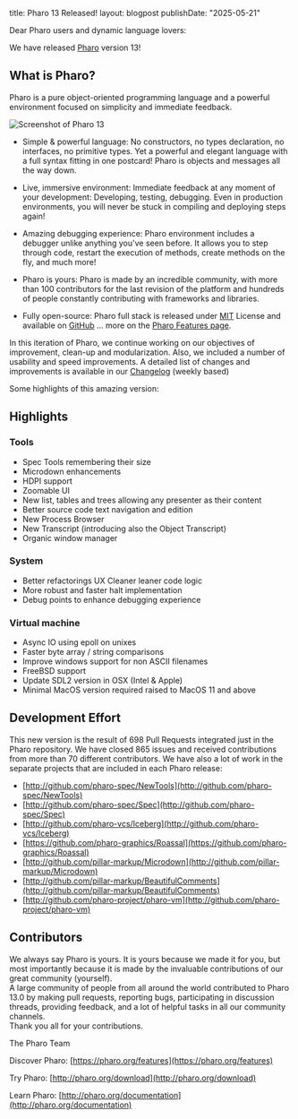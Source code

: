 title: Pharo 13 Released!
layout: blogpost
publishDate: "2025-05-21"

Dear Pharo users and dynamic language lovers: 

We have released [Pharo](https://pharo.org/) version 13!

## What is Pharo?

Pharo is a pure object-oriented programming language and a powerful environment focused on simplicity and immediate feedback.

![Screenshot of Pharo 13](/news/Pharo13.png)

- Simple & powerful language: No constructors, no types declaration, no interfaces, no primitive types. Yet a powerful and elegant language with a full syntax fitting in one postcard! Pharo is objects and messages all the way down.

- Live, immersive environment: Immediate feedback at any moment of your development: Developing, testing, debugging. Even in production environments, you will never be stuck in compiling and deploying steps again!

- Amazing debugging experience: Pharo environment includes a debugger unlike anything you've seen before. It allows you to step through code, restart the execution of methods, create methods on the fly, and much more!

- Pharo is yours: Pharo is made by an incredible community, with more than 100 contributors for the last revision of the platform and hundreds of people constantly contributing with frameworks and libraries.

- Fully open-source: Pharo full stack is released under [MIT](https://opensource.org/licenses/MIT) License and available on [GitHub](https://github.com/pharo-project/pharo)
... more on the [Pharo Features page](http://www.pharo.org/features).

In this iteration of Pharo, we continue working on our objectives of improvement, clean-up and modularization.
Also, we included a number of usability and speed improvements. 
A detailed list of changes and improvements is available in our [Changelog](https://github.com/pharo-project/pharo-changelogs/tree/master/weekly) (weekly based)  

Some highlights of this amazing version:

## Highlights

### Tools
- Spec Tools remembering their size
- Microdown enhancements
- HDPI support 
- Zoomable UI 
- New list, tables and trees allowing any presenter as their content
- Better source code text navigation and edition
- New Process Browser
- New Transcript (introducing also the Object Transcript)
- Organic window manager 

### System 
- Better refactorings UX Cleaner leaner code logic
- More robust and faster halt implementation
- Debug points to enhance debugging experience
   
### Virtual machine
- Async IO using epoll on unixes
- Faster byte array / string comparisons
- Improve windows support for non ASCII filenames
- FreeBSD support
- Update SDL2 version in OSX (Intel & Apple)
- Minimal MacOS version required raised to MacOS 11 and above

## Development Effort

This new version is the result of 698 Pull Requests integrated just in the Pharo repository. 
We have closed 865 issues and received contributions from more than 70 different contributors.
We have also a lot of work in the separate projects that are included in each Pharo release:

- [http://github.com/pharo-spec/NewTools](http://github.com/pharo-spec/NewTools)
- [http://github.com/pharo-spec/Spec](http://github.com/pharo-spec/Spec)
- [http://github.com/pharo-vcs/Iceberg](http://github.com/pharo-vcs/Iceberg)
- [https://github.com/pharo-graphics/Roassal](https://github.com/pharo-graphics/Roassal)
- [http://github.com/pillar-markup/Microdown](http://github.com/pillar-markup/Microdown)
- [http://github.com/pillar-markup/BeautifulComments](http://github.com/pillar-markup/BeautifulComments)
- [http://github.com/pharo-project/pharo-vm](http://github.com/pharo-project/pharo-vm)

## Contributors
We always say Pharo is yours. It is yours because we made it for you, but most importantly because it is made by the invaluable contributions of our great community (yourself).  
A large community of people from all around the world contributed to Pharo 13.0 by making pull requests, reporting bugs, participating in discussion threads, providing feedback, and a lot of helpful tasks in all our community channels.  
Thank you all for your contributions.


The Pharo Team

Discover Pharo: [https://pharo.org/features](https://pharo.org/features)

Try Pharo: [http://pharo.org/download](http://pharo.org/download)

Learn Pharo: [http://pharo.org/documentation](http://pharo.org/documentation)